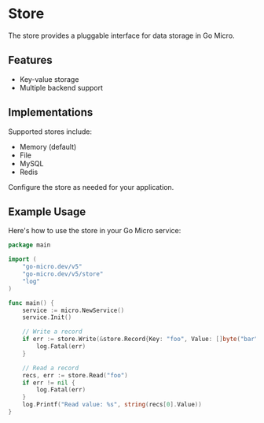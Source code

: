 # Store

The store provides a pluggable interface for data storage in Go Micro.

## Features
- Key-value storage
- Multiple backend support

## Implementations
Supported stores include:
- Memory (default)
- File
- MySQL
- Redis

Configure the store as needed for your application.

## Example Usage

Here's how to use the store in your Go Micro service:

```go
package main

import (
    "go-micro.dev/v5"
    "go-micro.dev/v5/store"
    "log"
)

func main() {
    service := micro.NewService()
    service.Init()

    // Write a record
    if err := store.Write(&store.Record{Key: "foo", Value: []byte("bar")}); err != nil {
        log.Fatal(err)
    }

    // Read a record
    recs, err := store.Read("foo")
    if err != nil {
        log.Fatal(err)
    }
    log.Printf("Read value: %s", string(recs[0].Value))
}
```
